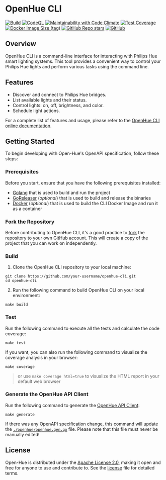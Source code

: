 # OpenHue CLI
[![Build](https://github.com/openhue/openhue-cli/actions/workflows/build.yml/badge.svg)](https://github.com/openhue/openhue-cli/actions/workflows/build.yml)
[![CodeQL](https://github.com/openhue/openhue-cli/actions/workflows/github-code-scanning/codeql/badge.svg)](https://github.com/openhue/openhue-cli/actions/workflows/github-code-scanning/codeql)
[![Maintainability with Code Climate](https://api.codeclimate.com/v1/badges/fb934bb37c36a04f8efd/maintainability)](https://codeclimate.com/github/openhue/openhue-cli/maintainability)
[![Test Coverage](https://api.codeclimate.com/v1/badges/fb934bb37c36a04f8efd/test_coverage)](https://codeclimate.com/github/openhue/openhue-cli/test_coverage)
[![Docker Image Size (tag)](https://img.shields.io/docker/image-size/openhue/cli/latest)](https://hub.docker.com/r/openhue/cli)
[![GitHub Repo stars](https://img.shields.io/github/stars/openhue/openhue-cli)](https://github.com/openhue/openhue-cli/stargazers)
[![GitHub](https://img.shields.io/github/license/openhue/openhue-cli)](https://github.com/openhue/openhue-cli/blob/main/LICENSE)

## Overview

OpenHue CLI is a command-line interface for interacting with Philips Hue smart lighting systems. 
This tool provides a convenient way to control your Philips Hue lights and perform various tasks using the command line.

## Features

- Discover and connect to Philips Hue bridges.
- List available lights and their status.
- Control lights: on, off, brightness, and color.
- Schedule light actions.

For a complete list of features and usage, 
please refer to the [OpenHue CLI online documentation](https://www.openhue.io/cli/openhue-cli).

## Getting Started

To begin developing with Open-Hue's OpenAPI specification, follow these steps:

### Prerequisites

Before you start, ensure that you have the following prerequisites installed:
- [Golang](https://go.dev/doc/install) that is used to build and run the project
- [GoReleaser](https://goreleaser.com) (_optional_) that is used to build and release the binaries
- [Docker](https://docs.docker.com/engine/install/) (_optional_) that is used to build the CLI Docker Image and run it as a container

### Fork the Repository
Before contributing to OpenHue CLI, it's a good practice to [fork](https://github.com/openhue/openhue-cli/fork) the repository to your own GitHub account.
This will create a copy of the project that you can work on independently.

### Build

1. Clone the OpenHue CLI repository to your local machine:
```shell
git clone https://github.com/your-username/openhue-cli.git
cd openhue-cli
```
2. Run the following command to build OpenHue CLI on your local environment:
```shell
make build
```

### Test
Run the following command to execute all the tests and calculate the code coverage:
```shell
make test
```
If you want, you can also run the following command to visualize the coverage analysis in your browser: 
```shell
make coverage
```
> or use `make coverage html=true` to visualize the HTML report in your default web browser

### Generate the OpenHue API Client
Run the following command to generate the [OpenHue API Client](https://github.com/openhue/openhue-api): 
```shell
make generate
```
If there was any OpenAPI specification change, this command will update 
the [`./openhue/openhue.gen.go`](./openhue/openhue.gen.go) file. 
Please note that this file must never be manually edited!

## License

Open-Hue is distributed under the [Apache License 2.0](http://www.apache.org/licenses/),
making it open and free for anyone to use and contribute to.
See the [license](./LICENSE) file for detailed terms.
